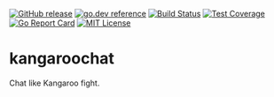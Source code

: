 [![GitHub release](http://img.shields.io/github/release/howood/kangaroochat.svg?style=flat-square)][release]
[![go.dev reference](https://img.shields.io/badge/go.dev-reference-007d9c?logo=go&logoColor=white&style=flat-square)](https://pkg.go.dev/github.com/howood/kangaroochat)
[![Build Status](https://github.com/howood/kangaroochat/actions/workflows/test.yml/badge.svg?branch=master)][actions]
[![Test Coverage](https://api.codeclimate.com/v1/badges/00e0b66cf675d519a2a8/test_coverage)](https://codeclimate.com/github/howood/kangaroochat/test_coverage)
[![Go Report Card](https://goreportcard.com/badge/github.com/howood/kangaroochat)](https://goreportcard.com/report/github.com/howood/kangaroochat)
[![MIT License](http://img.shields.io/badge/license-MIT-blue.svg?style=flat-square)][license]

[release]: https://github.com/howood/kangaroochat/releases
[actions]: https://github.com/howood/kangaroochat/actions
[license]: https://github.com/howood/kangaroochat/blob/master/LICENSE

# kangaroochat

Chat like Kangaroo fight.